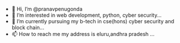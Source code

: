- 👋 Hi, I’m @pranavpenugonda
- 👀 I’m interested in web development, python, cyber security...
- 🌱 I’m currently pursuing my b-tech in cse(hons) cyber security and block chain...
- 📫 How to reach me my address is eluru,andhra pradesh
...

<!---
pranavpenugonda/pranavpenugonda is a ✨ special ✨ repository because its `README.md` (this file) appears on your GitHub profile.
You can click the Preview link to take a look at your changes.
--->
